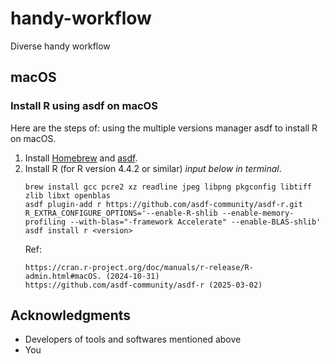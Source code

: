 # handy-workflow
Diverse handy workflow

## macOS

### Install R using asdf on macOS

Here are the steps of: using the multiple versions manager asdf to install R on macOS.

1. Install [Homebrew](https://brew.sh/) and [asdf](https://asdf-vm.com/guide/getting-started.html).  
2. Install R (for R version 4.4.2 or similar) *input below in terminal*.  
   ```
   brew install gcc pcre2 xz readline jpeg libpng pkgconfig libtiff zlib libxt openblas
   asdf plugin-add r https://github.com/asdf-community/asdf-r.git
   R_EXTRA_CONFIGURE_OPTIONS='--enable-R-shlib --enable-memory-profiling --with-blas="-framework Accelerate" --enable-BLAS-shlib' asdf install r <version>
   ```
   Ref:
   ```
   https://cran.r-project.org/doc/manuals/r-release/R-admin.html#macOS. (2024-10-31)
   https://github.com/asdf-community/asdf-r (2025-03-02)
   ```


## Acknowledgments
  - Developers of tools and softwares mentioned above
  - You
